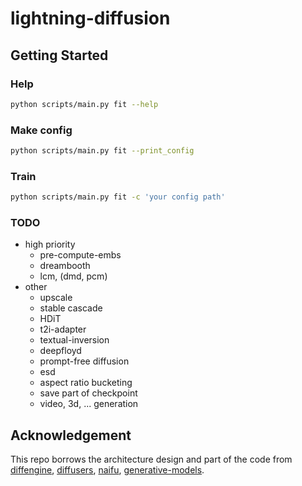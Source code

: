 # lightning-diffusion

## Getting Started
### Help
```sh
python scripts/main.py fit --help
```
### Make config
```sh
python scripts/main.py fit --print_config
```
### Train
```sh
python scripts/main.py fit -c 'your config path'
```

### TODO
* high priority
    * pre-compute-embs
    * dreambooth
    * lcm, (dmd, pcm)
* other
    * upscale
    * stable cascade
    * HDiT
    * t2i-adapter
    * textual-inversion
    * deepfloyd
    * prompt-free diffusion
    * esd
    * aspect ratio bucketing
    * save part of checkpoint
    * video, 3d, ... generation

## Acknowledgement
This repo borrows the architecture design and part of the code from [diffengine](https://github.com/okotaku/diffengine), [diffusers](https://github.com/huggingface/diffusers), [naifu](https://github.com/Mikubill/naifu), [generative-models](https://github.com/Stability-AI/generative-models).
